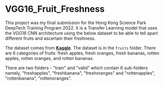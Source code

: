 # VGG16_Fruit_Freshness
 
This project was my final submission for the Hong Kong Science Park DeepTech Training Program 2022. It is a Transfer Learning model that uses the VGG16 CNN architecture using the below dataset to be able to tell apart different fruits and ascertain their freshness.

The dataset comes from **[Kaggle](https://www.kaggle.com/sriramr/fruits-fresh-and-rotten-for-classification)**. The dataset is in the `fruits` folder. There are 6 categories of fruits: fresh apples, fresh oranges, fresh bananas, rotten apples, rotten oranges, and rotten bananas.

There are two folders - "train" and "valid" which contain 6 sub-folders namely, "freshapples", "freshbanana", "freshoranges" and "rottenapples", "rottenbanana", "rottenoranges".
